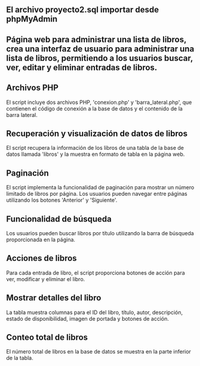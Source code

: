 ## El archivo proyecto2.sql importar desde phpMyAdmin

## Página web para administrar una lista de libros, crea una interfaz de usuario para administrar una lista de libros, permitiendo a los usuarios buscar, ver, editar y eliminar entradas de libros.

## Archivos PHP

El script incluye dos archivos PHP, 'conexion.php' y 'barra_lateral.php', que contienen el código de conexión a la base de datos y el contenido de la barra lateral.

## Recuperación y visualización de datos de libros

El script recupera la información de los libros de una tabla de la base de datos llamada 'libros' y la muestra en formato de tabla en la página web.

## Paginación

El script implementa la funcionalidad de paginación para mostrar un número limitado de libros por página. Los usuarios pueden navegar entre páginas utilizando los botones 'Anterior' y 'Siguiente'.

## Funcionalidad de búsqueda

Los usuarios pueden buscar libros por título utilizando la barra de búsqueda proporcionada en la página.

## Acciones de libros

Para cada entrada de libro, el script proporciona botones de acción para ver, modificar y eliminar el libro.

## Mostrar detalles del libro

La tabla muestra columnas para el ID del libro, título, autor, descripción, estado de disponibilidad, imagen de portada y botones de acción.
 
## Conteo total de libros

El número total de libros en la base de datos se muestra en la parte inferior de la tabla.
